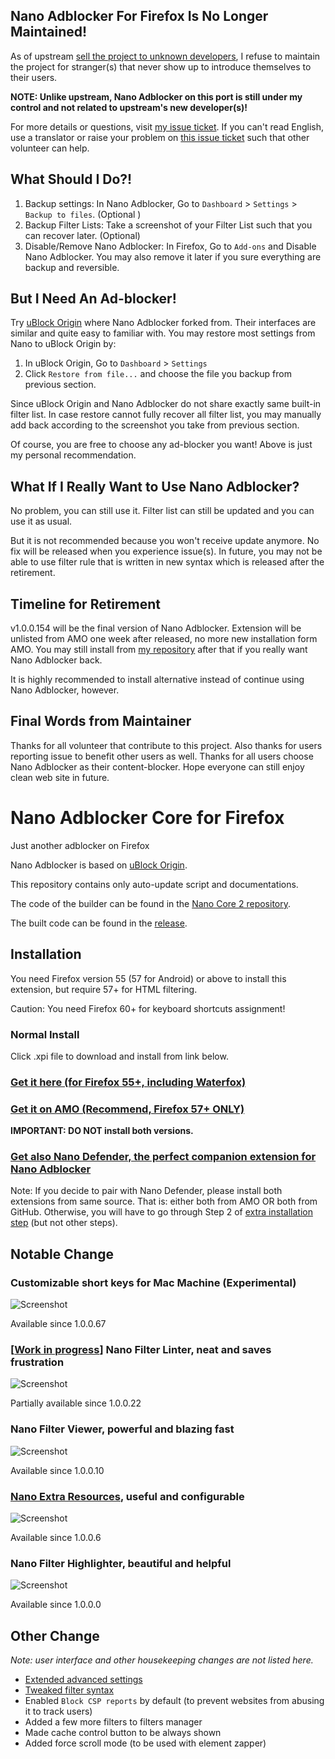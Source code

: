 ## Nano Adblocker For Firefox Is No Longer Maintained!

As of upstream [sell the project to unknown developers](https://github.com/NanoAdblocker/NanoCore/issues/362), I refuse to maintain the project for stranger(s) that never show up to introduce themselves to their users.

**NOTE: Unlike upstream, Nano Adblocker on this port is still under my control and not related to upstream's new developer(s)!**

For more details or questions, visit [my issue ticket](https://github.com/LiCybora/NanoDefenderFirefox/issues/187). If you can't read English, use a translator or raise your problem on [this issue ticket](https://github.com/LiCybora/NanoDefenderFirefox/issues/187) such that other volunteer can help.

## What Should I Do?!

1. Backup settings: In Nano Adblocker, Go to `Dashboard` > `Settings` > `Backup to files`. (Optional )
2. Backup Filter Lists: Take a screenshot of your Filter List such that you can recover later. (Optional)
3. Disable/Remove Nano Adblocker: In Firefox, Go to `Add-ons` and Disable Nano Adblocker. You may also remove it later if you sure everything are backup and reversible.

## But I Need An Ad-blocker!

Try [uBlock Origin](https://github.com/gorhill/uBlock) where Nano Adblocker forked from. Their interfaces are similar and quite easy to familiar with. You may restore most settings from Nano to uBlock Origin by:

1. In uBlock Origin, Go to `Dashboard` > `Settings`
2. Click `Restore from file...` and choose the file you backup from previous section.

Since uBlock Origin and Nano Adblocker do not share exactly same built-in filter list. In case restore cannot fully recover all filter list, you may manually add back according to the screenshot you take from previous section.

Of course, you are free to choose any ad-blocker you want! Above is just my personal recommendation.

## What If I Really Want to Use Nano Adblocker?

No problem, you can still use it. Filter list can still be updated and you can use it as usual. 

But it is not recommended because you won't receive update anymore. No fix will be released when you experience issue(s). In future, you may not be able to use filter rule that is written in new syntax which is released after the retirement.

## Timeline for Retirement
v1.0.0.154 will be the final version of Nano Adblocker. Extension will be unlisted from AMO one week after released, no more new installation form AMO. You may still install from [my repository](https://github.com/LiCybora/NanoCoreFirefox) after that if you really want Nano Adblocker back.

It is highly recommended to install alternative instead of continue using Nano Adblocker, however.

## Final Words from Maintainer
Thanks for all volunteer that contribute to this project. Also thanks for users reporting issue to benefit other users as well. Thanks for all users choose Nano Adblocker as their content-blocker.
Hope everyone can still enjoy clean web site in future.

# Nano Adblocker Core for Firefox

Just another adblocker on Firefox

Nano Adblocker is based on [uBlock Origin](https://github.com/gorhill/uBlock).

This repository contains only auto-update script and documentations.

The code of the builder can be found in the [Nano Core 2 repository](https://github.com/LiCybora/NanoCore2). 

The built code can be found in the [release](https://github.com/LiCybora/NanoCoreFirefox/releases).

## Installation

You need Firefox version 55 (57 for Android) or above to install this extension, 
but require 57+ for HTML filtering.

Caution: You need Firefox 60+ for keyboard shortcuts assignment!

### Normal Install

Click .xpi file to download and install from link below.

### [Get it here (for Firefox 55+, including Waterfox)](https://github.com/LiCybora/NanoCoreFirefox/releases/)

### [Get it on AMO (Recommend, Firefox 57+ ONLY)](https://addons.mozilla.org/en-US/firefox/addon/nano-adblocker-firefox/)

**IMPORTANT: DO NOT install both versions.**

### [Get also Nano Defender, the perfect companion extension for Nano Adblocker](https://jspenguin2017.github.io/uBlockProtector)

Note: If you decide to pair with Nano Defender, please install both extensions from same source. 
That is: either both from AMO OR both from GitHub.
Otherwise, you will have to go through Step 2 of [extra installation step](https://jspenguin2017.github.io/uBlockProtector/#extra-installation-steps-for-ublock-origin) (but not other steps).

## Notable Change

### Customizable short keys for Mac Machine (Experimental)

![Screenshot](https://i.imgur.com/If3yfEe.png)

Available since 1.0.0.67

### \[[Work in progress](https://github.com/NanoAdblocker/NanoCore/issues/1)\] Nano Filter Linter, neat and saves frustration

![Screenshot](https://i.imgur.com/SStKkqq.png)

Partially available since 1.0.0.22

### Nano Filter Viewer, powerful and blazing fast

![Screenshot](https://i.imgur.com/fZh4Hqn.png)

Available since 1.0.0.10

### [Nano Extra Resources](https://github.com/NanoAdblocker/NanoFilters/blob/master/NanoFiltersSource/NanoResources.txt), useful and configurable

![Screenshot](https://i.imgur.com/0HIYf4d.png)

Available since 1.0.0.6

### Nano Filter Highlighter, beautiful and helpful

![Screenshot](https://i.imgur.com/KktoFJL.png)

Available since 1.0.0.0

## Other Change

*Note: user interface and other housekeeping changes are not listed here.*

- [Extended advanced settings](https://github.com/NanoAdblocker/NanoCore2/blob/master/notes/advanced_settings.md#advanced-settings)
- [Tweaked filter syntax](https://github.com/NanoAdblocker/NanoCore2/blob/master/notes/filter_syntax.md#filter-syntax)
- Enabled `Block CSP reports` by default (to prevent websites from abusing it
  to track users)
- Added a few more filters to filters manager
- Made cache control button to be always shown
- Added force scroll mode (to be used with element zapper)
